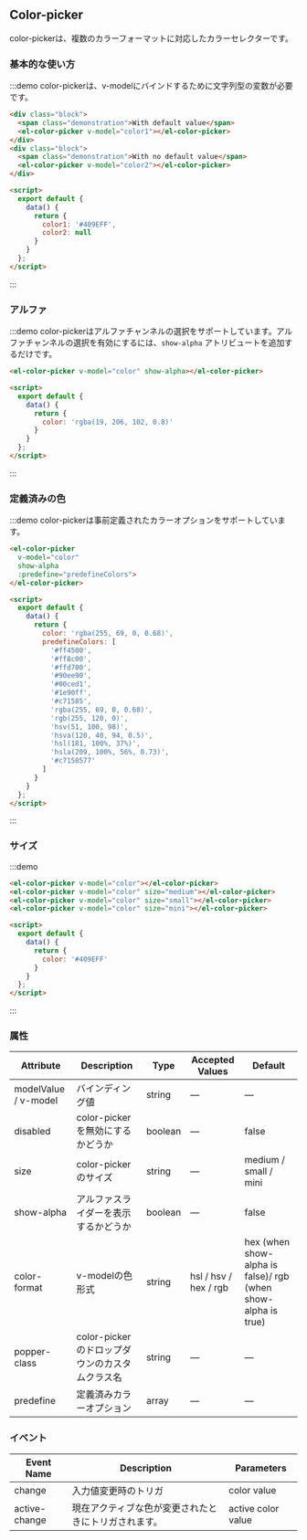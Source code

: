 ## Color-picker

color-pickerは、複数のカラーフォーマットに対応したカラーセレクターです。

### 基本的な使い方

:::demo color-pickerは、v-modelにバインドするために文字列型の変数が必要です。
```html
<div class="block">
  <span class="demonstration">With default value</span>
  <el-color-picker v-model="color1"></el-color-picker>
</div>
<div class="block">
  <span class="demonstration">With no default value</span>
  <el-color-picker v-model="color2"></el-color-picker>
</div>

<script>
  export default {
    data() {
      return {
        color1: '#409EFF',
        color2: null
      }
    }
  };
</script>
```
:::

### アルファ

:::demo color-pickerはアルファチャンネルの選択をサポートしています。アルファチャンネルの選択を有効にするには、`show-alpha` アトリビュートを追加するだけです。
```html
<el-color-picker v-model="color" show-alpha></el-color-picker>

<script>
  export default {
    data() {
      return {
        color: 'rgba(19, 206, 102, 0.8)'
      }
    }
  };
</script>
```
:::

### 定義済みの色

:::demo color-pickerは事前定義されたカラーオプションをサポートしています。
```html
<el-color-picker
  v-model="color"
  show-alpha
  :predefine="predefineColors">
</el-color-picker>

<script>
  export default {
    data() {
      return {
        color: 'rgba(255, 69, 0, 0.68)',
        predefineColors: [
          '#ff4500',
          '#ff8c00',
          '#ffd700',
          '#90ee90',
          '#00ced1',
          '#1e90ff',
          '#c71585',
          'rgba(255, 69, 0, 0.68)',
          'rgb(255, 120, 0)',
          'hsv(51, 100, 98)',
          'hsva(120, 40, 94, 0.5)',
          'hsl(181, 100%, 37%)',
          'hsla(209, 100%, 56%, 0.73)',
          '#c7158577'
        ]
      }
    }
  };
</script>
```
:::


### サイズ

:::demo
```html
<el-color-picker v-model="color"></el-color-picker>
<el-color-picker v-model="color" size="medium"></el-color-picker>
<el-color-picker v-model="color" size="small"></el-color-picker>
<el-color-picker v-model="color" size="mini"></el-color-picker>

<script>
  export default {
    data() {
      return {
        color: '#409EFF'
      }
    }
  };
</script>
```
:::

### 属性
| Attribute | Description | Type | Accepted Values | Default |
|---------- |-------- |---------- |-------------  |-------- |
| modelValue / v-model | バインディング値 | string | — | — |
| disabled | color-pickerを無効にするかどうか | boolean | — | false |
| size | color-pickerのサイズ | string | — | medium / small / mini |
| show-alpha | アルファスライダーを表示するかどうか | boolean | — | false |
| color-format | v-modelの色形式 | string | hsl / hsv / hex / rgb | hex (when show-alpha is false)/ rgb (when show-alpha is true) |
| popper-class | color-pickerのドロップダウンのカスタムクラス名 | string | — | — |
| predefine | 定義済みカラーオプション | array | — | — |

### イベント
| Event Name | Description | Parameters |
|---------|--------|---------|
| change | 入力値変更時のトリガ | color value |
| active-change | 現在アクティブな色が変更されたときにトリガされます。 | active color value |
